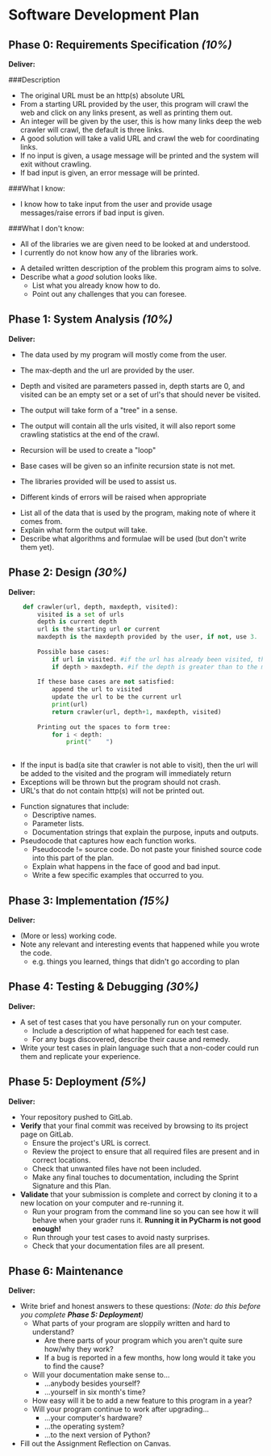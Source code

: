 # Software Development Plan

## Phase 0: Requirements Specification *(10%)*

**Deliver:**

###Description

- The original URL must be an http(s) absolute URL
- From a starting URL provided by the user, this program will crawl the web and click on any links present, as well as printing them out.
- An integer will be given by the user, this is how many links deep the web crawler will crawl, the default is three links.
- A good solution will take a valid URL and crawl the web for coordinating links.
- If no input is given, a usage message will be printed and the system will exit without crawling.
- If bad input is given, an error message will be printed.

###What I know:

- I know how to take input from the user and provide usage messages/raise errors if bad input is given.

###What I don't know:

- All of the libraries we are given need to be looked at and understood. 
- I currently do not know how any of the libraries work.


*   A detailed written description of the problem this program aims to solve.
*   Describe what a *good* solution looks like.
    *   List what you already know how to do.
    *   Point out any challenges that you can foresee.


## Phase 1: System Analysis *(10%)*

**Deliver:**

- The data used by my program will mostly come from the user. 
- The max-depth and the url are provided by the user.
- Depth and visited are parameters passed in, depth starts are 0, and visited can be an empty set or a set of url's that should never be visited.


- The output will take form of a "tree" in a sense. 
- The output will contain all the urls visited, it will also report some crawling statistics at the end of the crawl.


- Recursion will be used to create a "loop"
- Base cases will be given so an infinite recursion state is not met.
- The libraries provided will be used to assist us.
- Different kinds of errors will be raised when appropriate


*   List all of the data that is used by the program, making note of where it comes from.
*   Explain what form the output will take.
*   Describe what algorithms and formulae will be used (but don't write them yet).


## Phase 2: Design *(30%)*

**Deliver:**

```python
    def crawler(url, depth, maxdepth, visited):
        visited is a set of urls
        depth is current depth
        url is the starting url or current
        maxdepth is the maxdepth provided by the user, if not, use 3.
        
        Possible base cases:
            if url in visited. #if the url has already been visited, then it should quit.
            if depth > maxdepth. #if the depth is greater than to the max depth, we do not want to go farther.         
            
        If these base cases are not satisfied:
            append the url to visited
            update the url to be the current url
            print(url)
            return crawler(url, depth+1, maxdepth, visited)
        
        Printing out the spaces to form tree:
            for i < depth:
                print("    ")
        
```

- If the input is bad(a site that crawler is not able to visit), then the url will be added to the visited and the program will immediately return
- Exceptions will be thrown but the program should not crash. 
- URL's that do not contain http(s) will not be printed out.

*   Function signatures that include:
    *   Descriptive names.
    *   Parameter lists.
    *   Documentation strings that explain the purpose, inputs and outputs.
*   Pseudocode that captures how each function works.
    *   Pseudocode != source code.  Do not paste your finished source code into this part of the plan.
    *   Explain what happens in the face of good and bad input.
    *   Write a few specific examples that occurred to you.


## Phase 3: Implementation *(15%)*

**Deliver:**

*   (More or less) working code.
*   Note any relevant and interesting events that happened while you wrote the code.
    *   e.g. things you learned, things that didn't go according to plan


## Phase 4: Testing & Debugging *(30%)*

**Deliver:**

*   A set of test cases that you have personally run on your computer.
    *   Include a description of what happened for each test case.
    *   For any bugs discovered, describe their cause and remedy.
*   Write your test cases in plain language such that a non-coder could run them and replicate your experience.


## Phase 5: Deployment *(5%)*

**Deliver:**

*   Your repository pushed to GitLab.
*   **Verify** that your final commit was received by browsing to its project page on GitLab.
    *   Ensure the project's URL is correct.
    *   Review the project to ensure that all required files are present and in correct locations.
    *   Check that unwanted files have not been included.
    *   Make any final touches to documentation, including the Sprint Signature and this Plan.
*   **Validate** that your submission is complete and correct by cloning it to a new location on your computer and re-running it.
	*	Run your program from the command line so you can see how it will behave when your grader runs it.  **Running it in PyCharm is not good enough!**
    *   Run through your test cases to avoid nasty surprises.
    *   Check that your documentation files are all present.


## Phase 6: Maintenance

**Deliver:**

*   Write brief and honest answers to these questions: *(Note: do this before you complete **Phase 5: Deployment**)*
    *   What parts of your program are sloppily written and hard to understand?
        *   Are there parts of your program which you aren't quite sure how/why they work?
        *   If a bug is reported in a few months, how long would it take you to find the cause?
    *   Will your documentation make sense to...
        *   ...anybody besides yourself?
        *   ...yourself in six month's time?
    *   How easy will it be to add a new feature to this program in a year?
    *   Will your program continue to work after upgrading...
        *   ...your computer's hardware?
        *   ...the operating system?
        *   ...to the next version of Python?
*   Fill out the Assignment Reflection on Canvas.
